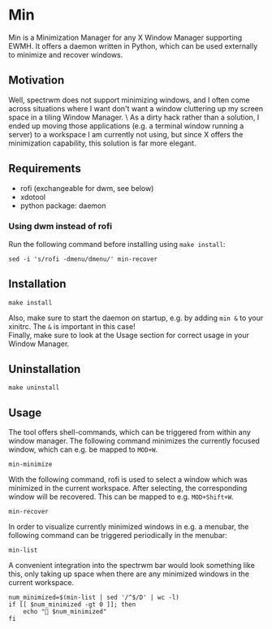 # Min

Min is a Minimization Manager for any X Window Manager supporting EWMH.
It offers a daemon written in Python, which can be used externally to minimize and recover windows.

## Motivation
Well, spectrwm does not support minimizing windows, and I often come across situations where I want don't want a window cluttering up my screen space in a tiling Window Manager. \ 
As a dirty hack rather than a solution, I ended up moving those applications (e.g. a terminal window running a server) to a workspace I am currently not using, but since X offers the minimization capability, this solution is far more elegant.

## Requirements
- rofi (exchangeable for dwm, see below)
- xdotool
- python package: daemon

### Using dwm instead of rofi
Run the following command before installing using `make install`:
```shell
sed -i 's/rofi -dmenu/dmenu/' min-recover
```

## Installation
```shell
make install
```
Also, make sure to start the daemon on startup, e.g. by adding `min &` to your xinitrc.
The `&` is important in this case! \
Finally, make sure to look at the Usage section for correct usage in your Window Manager.

## Uninstallation
```shell
make uninstall
```

## Usage

The tool offers shell-commands, which can be triggered from within any window manager.
The following command minimizes the currently focused window, which can e.g. be mapped to `MOD+W`.
```shell
min-minimize
```
With the following command, rofi is used to select a window which was minimized in the current workspace.
After selecting, the corresponding window will be recovered. This can be mapped to e.g. `MOD+Shift+W`.
```shell
min-recover
```
In order to visualize currently minimized windows in e.g. a menubar, the following command can be triggered periodically in the menubar:
```shell
min-list
```
A convenient integration into the spectrwm bar would look something like this, only taking up space when there are any minimized windows in the current workspace.
```shell
num_minimized=$(min-list | sed '/^$/D' | wc -l)
if [[ $num_minimized -gt 0 ]]; then
    echo "󰻀 $num_minimized"
fi
```
